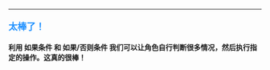 ----------

#### <font color=#1E90FF size=4>**太棒了！**</font>



#### 利用 **如果条件** 和 **如果/否则条件** 我们可以让角色自行判断很多情况，然后执行指定的操作。这真的很棒！